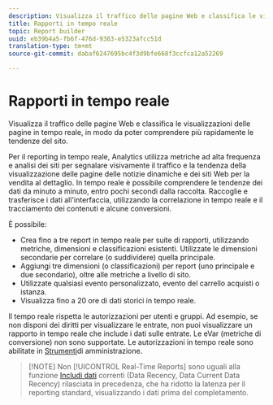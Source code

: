 ```yaml
---
description: Visualizza il traffico delle pagine Web e classifica le visualizzazioni delle pagine in tempo reale, in modo da poter comprendere più rapidamente le tendenze del sito.
title: Rapporti in tempo reale
topic: Report builder
uuid: eb39b4a5-fb6f-476d-9383-e5323afcc51d
translation-type: tm+mt
source-git-commit: dabaf6247695bc4f3d9bfe668f3ccfca12a52269

---
```



# Rapporti in tempo reale

Visualizza il traffico delle pagine Web e classifica le visualizzazioni delle pagine in tempo reale, in modo da poter comprendere più rapidamente le tendenze del sito.

Per il reporting in tempo reale, Analytics utilizza metriche ad alta frequenza e analisi dei siti per segnalare visivamente il traffico e la tendenza della visualizzazione delle pagine delle notizie dinamiche e dei siti Web per la vendita al dettaglio. In tempo reale è possibile comprendere le tendenze dei dati da minuto a minuto, entro pochi secondi dalla raccolta. Raccoglie e trasferisce i dati all&#39;interfaccia, utilizzando la correlazione in tempo reale e il tracciamento dei contenuti e alcune conversioni.

È possibile:

* Crea fino a tre report in tempo reale per suite di rapporti, utilizzando metriche, dimensioni e classificazioni esistenti. Utilizzate le dimensioni secondarie per correlare (o suddividere) quella principale.
* Aggiungi tre dimensioni (o classificazioni) per report (uno principale e due secondario), oltre alle metriche a livello di sito.
* Utilizzate qualsiasi evento personalizzato, evento del carrello acquisti o istanza.
* Visualizza fino a 20 ore di dati storici in tempo reale.

Il tempo reale rispetta le autorizzazioni per utenti e gruppi. Ad esempio, se non disponi dei diritti per visualizzare le entrate, non puoi visualizzare un rapporto in tempo reale che include i dati sulle entrate. Le eVar (metriche di conversione) non sono supportate. Le autorizzazioni in tempo reale sono abilitate in [Strumenti](https://marketing.adobe.com/resources/help/en_US/reference/RealTime_Reports_Configuration.html)di amministrazione.

>[!NOTE] Non [!UICONTROL Real-Time Reports] sono uguali alla funzione [Includi dati](https://marketing.adobe.com/resources/help/en_US/arb/options.html) correnti (Data Recency, Data Current Data Recency) rilasciata in precedenza, che ha ridotto la latenza per il reporting standard, visualizzando i dati prima del completamento.

